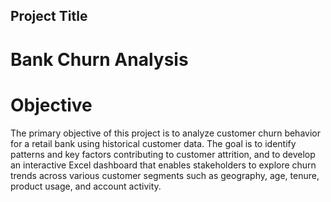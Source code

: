 ## Project Title
# Bank Churn Analysis 
# Objective 
The primary objective of this project is to analyze customer churn behavior for a retail bank using historical customer data. The goal is to identify patterns and key factors contributing to customer attrition, and to develop an interactive Excel dashboard that enables stakeholders to explore churn trends across various customer segments such as geography, age, tenure, product usage, and account activity.
